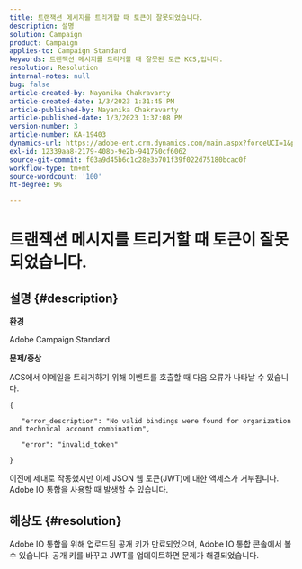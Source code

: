 ```yaml
---
title: 트랜잭션 메시지를 트리거할 때 토큰이 잘못되었습니다.
description: 설명
solution: Campaign
product: Campaign
applies-to: Campaign Standard
keywords: 트랜잭션 메시지를 트리거할 때 잘못된 토큰 KCS,입니다.
resolution: Resolution
internal-notes: null
bug: false
article-created-by: Nayanika Chakravarty
article-created-date: 1/3/2023 1:31:45 PM
article-published-by: Nayanika Chakravarty
article-published-date: 1/3/2023 1:37:08 PM
version-number: 3
article-number: KA-19403
dynamics-url: https://adobe-ent.crm.dynamics.com/main.aspx?forceUCI=1&pagetype=entityrecord&etn=knowledgearticle&id=e553d6f3-6a8b-ed11-81ac-6045bd006149
exl-id: 12339aa8-2179-408b-9e2b-941750cf6062
source-git-commit: f03a9d45b6c1c28e3b701f39f022d75180bcac0f
workflow-type: tm+mt
source-wordcount: '100'
ht-degree: 9%

---
```


# 트랜잭션 메시지를 트리거할 때 토큰이 잘못되었습니다.

## 설명 {#description}


<b>환경</b>

Adobe Campaign Standard

<b>문제/증상</b>

ACS에서 이메일을 트리거하기 위해 이벤트를 호출할 때 다음 오류가 나타날 수 있습니다.






```
{

   "error_description": "No valid bindings were found for organization and technical account combination",

   "error": "invalid_token"

}
```






이전에 제대로 작동했지만 이제 JSON 웹 토큰(JWT)에 대한 액세스가 거부됩니다. Adobe IO 통합을 사용할 때 발생할 수 있습니다.


## 해상도 {#resolution}


Adobe IO 통합을 위해 업로드된 공개 키가 만료되었으며, Adobe IO 통합 콘솔에서 볼 수 있습니다. 공개 키를 바꾸고 JWT를 업데이트하면 문제가 해결되었습니다.

